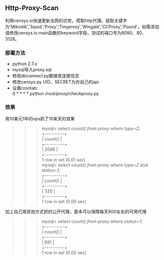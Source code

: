 ## Http-Proxy-Scan

利用censys.io快速更新全网的优势，爬取http代理。提取关键字为'Mikrotik','Squid','Proxy','Tinyproxy','Wingate','CCProxy','Pound'。如需添加请修改censys.io main函数的keyword字段，测试的端口号为8080、80、3128。


### 部署方法

* python 2.7.x
* mysql导入proxy.sql
* 修改dbconnect.py数据库连接信息
* 修改censys.py UID、SECRET为你自己的api
* 设置crontab:</br>
 0 * * * *  python  /root/proxy/checkproxy.py

### 效果

用10美元1年的vps抓了10来天的效果</br>

>>>mysql> select count(*) from proxy where type=2;</br>
>>>+----------+</br>
>>>| count(*) |</br>
>>>+----------+</br>
>>>|     2096 |</br>
>>>+----------+</br>
>>>1 row in set (0.01 sec)</br>
>>>mysql> select count(*) from proxy where type=2 and status=1;</br>
>>>+----------+</br>
>>>| count(*) |</br>
>>>+----------+</br>
>>>|      320 |</br>
>>>+----------+</br>
>>>1 row in set (0.00 sec)</br>

加上自己用其他方式抓的公开代理，基本可以保障每天800左右的可用代理</br>

>>>mysql> select count(*) from proxy where status=1;</br>
>>>+----------+</br>
>>>| count(*) |</br>
>>>+----------+</br>
>>>|      891 |</br>
>>>+----------+</br>
>>>1 row in set (0.00 sec)</br>
